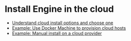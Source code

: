 <!--[metadata]>
+++
aliases = [
  "/engine/installation/amazon/",
  "/engine/installation/google/",
  "/engine/installation/softlayer/",
  "/engine/installation/azure/",
  "/engine/installation/rackspace/",
  "/engine/installation/joyent/",
  "/installation/index.md"
]
title = "In the cloud"
description = "Cloud Installations"
keywords = ["Docker install "]
[menu.main]
identifier = "install_cloud"
parent="engine_install"
weight="-60"
+++
<![end-metadata]-->

# Install Engine in the cloud

* [Understand cloud install options and choose one](cloud.md)
* [Example: Use Docker Machine to provision cloud hosts](cloud-ex-machine-ocean.md)
* [Example: Manual install on a cloud provider](cloud-ex-aws.md)
